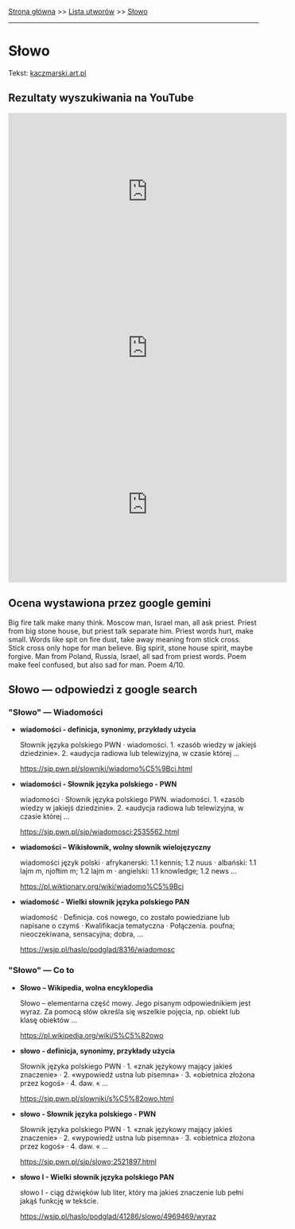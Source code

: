 [Strona główna](../index.md) >> [Lista utworów](../list.md) >> [Słowo](586.md)

---

# Słowo

Tekst: [kaczmarski.art.pl](https://www.kaczmarski.art.pl/tworczosc/wiersze/slowo/)

## Rezultaty wyszukiwania na YouTube

<iframe width="560" height="315" src="https://www.youtube.com/embed/whccSR0xtnI?si=IdontcarewhotheIRSsendsImnotpayingtaxes" title="YouTube video player" frameborder="0" allow="accelerometer; autoplay; clipboard-write; encrypted-media; gyroscope; picture-in-picture; web-share" referrerpolicy="strict-origin-when-cross-origin" allowfullscreen></iframe>

<iframe width="560" height="315" src="https://www.youtube.com/embed/NTNcxGVgn9I?si=IdontcarewhotheIRSsendsImnotpayingtaxes" title="YouTube video player" frameborder="0" allow="accelerometer; autoplay; clipboard-write; encrypted-media; gyroscope; picture-in-picture; web-share" referrerpolicy="strict-origin-when-cross-origin" allowfullscreen></iframe>

<iframe width="560" height="315" src="https://www.youtube.com/embed/r1vZATm6pRk?si=IdontcarewhotheIRSsendsImnotpayingtaxes" title="YouTube video player" frameborder="0" allow="accelerometer; autoplay; clipboard-write; encrypted-media; gyroscope; picture-in-picture; web-share" referrerpolicy="strict-origin-when-cross-origin" allowfullscreen></iframe>

## Ocena wystawiona przez google gemini

Big fire talk make many think. Moscow man, Israel man, all ask priest. Priest from big stone house, but priest talk separate him. Priest words hurt, make small. Words like spit on fire dust, take away meaning from stick cross. Stick cross only hope for man believe. Big spirit, stone house spirit, maybe forgive. Man from Poland, Russia, Israel, all sad from priest words. Poem make feel confused, but also sad for man. Poem 4/10.


## Słowo — odpowiedzi z google search

### "Słowo" — Wiadomości

- **wiadomości - definicja, synonimy, przykłady użycia**

    Słownik języka polskiego PWN · wiadomości. 1. «zasób wiedzy w jakiejś dziedzinie». 2. «audycja radiowa lub telewizyjna, w czasie której ... 

   <https://sjp.pwn.pl/slowniki/wiadomo%C5%9Bci.html>
- **wiadomości - Słownik języka polskiego - PWN**

    wiadomości · Słownik języka polskiego PWN. wiadomości. 1. «zasób wiedzy w jakiejś dziedzinie». 2. «audycja radiowa lub telewizyjna, w czasie której ... 

   <https://sjp.pwn.pl/sjp/wiadomosci;2535562.html>
- **wiadomości – Wikisłownik, wolny słownik wielojęzyczny**

    wiadomości język polski  · afrykanerski: 1.1 kennis; 1.2 nuus · albański: 1.1 lajm m, njoftim m; 1.2 lajm m · angielski: 1.1 knowledge; 1.2 news ... 

   <https://pl.wiktionary.org/wiki/wiadomo%C5%9Bci>
- **wiadomość - Wielki słownik języka polskiego PAN**

    wiadomość · Definicja. coś nowego, co zostało powiedziane lub napisane o czymś · Kwalifikacja tematyczna · Połączenia. poufna; nieoczekiwana, sensacyjna; dobra, ... 

   <https://wsjp.pl/haslo/podglad/8316/wiadomosc>

### "Słowo" — Co to

- **Słowo – Wikipedia, wolna encyklopedia**

    Słowo – elementarna część mowy. Jego pisanym odpowiednikiem jest wyraz. Za pomocą słów określa się wszelkie pojęcia, np. obiekt lub klasę obiektów ... 

   <https://pl.wikipedia.org/wiki/S%C5%82owo>
- **słowo - definicja, synonimy, przykłady użycia**

    Słownik języka polskiego PWN · 1. «znak językowy mający jakieś znaczenie» · 2. «wypowiedź ustna lub pisemna» · 3. «obietnica złożona przez kogoś» · 4. daw. « ... 

   <https://sjp.pwn.pl/slowniki/s%C5%82owo.html>
- **słowo - Słownik języka polskiego - PWN**

    Słownik języka polskiego PWN · 1. «znak językowy mający jakieś znaczenie» · 2. «wypowiedź ustna lub pisemna» · 3. «obietnica złożona przez kogoś» · 4. daw. « ... 

   <https://sjp.pwn.pl/sjp/slowo;2521897.html>
- **słowo I - Wielki słownik języka polskiego PAN**

    słowo I - ciąg dźwięków lub liter, który ma jakieś znaczenie lub pełni jakąś funkcję w tekście. 

   <https://wsjp.pl/haslo/podglad/41286/slowo/4969469/wyraz>

